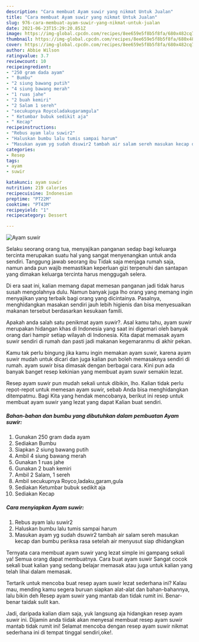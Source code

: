 ```yaml
---
description: "Cara membuat Ayam suwir yang nikmat Untuk Jualan"
title: "Cara membuat Ayam suwir yang nikmat Untuk Jualan"
slug: 976-cara-membuat-ayam-suwir-yang-nikmat-untuk-jualan
date: 2021-06-23T15:29:20.851Z
image: https://img-global.cpcdn.com/recipes/8ee659e5f8b5f8fa/680x482cq70/ayam-suwir-foto-resep-utama.jpg
thumbnail: https://img-global.cpcdn.com/recipes/8ee659e5f8b5f8fa/680x482cq70/ayam-suwir-foto-resep-utama.jpg
cover: https://img-global.cpcdn.com/recipes/8ee659e5f8b5f8fa/680x482cq70/ayam-suwir-foto-resep-utama.jpg
author: Abbie Wilson
ratingvalue: 3.7
reviewcount: 10
recipeingredient:
- "250 gram dada ayam"
- " Bumbu"
- "2 siung bawang putih"
- "4 siung bawang merah"
- "1 ruas jahe"
- "2 buah kemiri"
- "2 Salam 1 sereh"
- "secukupnya Roycoladakugaramgula"
- " Ketumbar bubuk sedikit aja"
- " Kecap"
recipeinstructions:
- "Rebus ayam lalu suwir2"
- "Haluskan bumbu lalu tumis sampai harum"
- "Masukan ayam yg sudah dsuwir2 tambah air salam sereh masukan kecap dan bumbu periksa rasa setelah air menyusut siap dhidangkan"
categories:
- Resep
tags:
- ayam
- suwir

katakunci: ayam suwir 
nutrition: 219 calories
recipecuisine: Indonesian
preptime: "PT22M"
cooktime: "PT43M"
recipeyield: "1"
recipecategory: Dessert

---
```



![Ayam suwir](https://img-global.cpcdn.com/recipes/8ee659e5f8b5f8fa/680x482cq70/ayam-suwir-foto-resep-utama.jpg)

Selaku seorang orang tua, menyajikan panganan sedap bagi keluarga tercinta merupakan suatu hal yang sangat menyenangkan untuk anda sendiri. Tanggung jawab seorang ibu Tidak saja menjaga rumah saja, namun anda pun wajib memastikan keperluan gizi terpenuhi dan santapan yang dimakan keluarga tercinta harus menggugah selera.

Di era  saat ini, kalian memang dapat memesan panganan jadi tidak harus susah mengolahnya dulu. Namun banyak juga lho orang yang memang ingin menyajikan yang terbaik bagi orang yang dicintainya. Pasalnya, menghidangkan masakan sendiri jauh lebih higienis dan bisa menyesuaikan makanan tersebut berdasarkan kesukaan famili. 



Apakah anda salah satu penikmat ayam suwir?. Asal kamu tahu, ayam suwir merupakan hidangan khas di Indonesia yang saat ini digemari oleh banyak orang dari hampir setiap wilayah di Indonesia. Kita dapat memasak ayam suwir sendiri di rumah dan pasti jadi makanan kegemaranmu di akhir pekan.

Kamu tak perlu bingung jika kamu ingin memakan ayam suwir, karena ayam suwir mudah untuk dicari dan juga kalian pun boleh memasaknya sendiri di rumah. ayam suwir bisa dimasak dengan berbagai cara. Kini pun ada banyak banget resep kekinian yang membuat ayam suwir semakin lezat.

Resep ayam suwir pun mudah sekali untuk dibikin, lho. Kalian tidak perlu repot-repot untuk memesan ayam suwir, sebab Anda bisa menghidangkan ditempatmu. Bagi Kita yang hendak mencobanya, berikut ini resep untuk membuat ayam suwir yang lezat yang dapat Kalian buat sendiri.

<!--inarticleads1-->

##### Bahan-bahan dan bumbu yang dibutuhkan dalam pembuatan Ayam suwir:

1. Gunakan 250 gram dada ayam
1. Sediakan  Bumbu
1. Siapkan 2 siung bawang putih
1. Ambil 4 siung bawang merah
1. Gunakan 1 ruas jahe
1. Gunakan 2 buah kemiri
1. Ambil 2 Salam, 1 sereh
1. Ambil secukupnya Royco,ladaku,garam,gula
1. Sediakan  Ketumbar bubuk sedikit aja
1. Sediakan  Kecap




<!--inarticleads2-->

##### Cara menyiapkan Ayam suwir:

1. Rebus ayam lalu suwir2
1. Haluskan bumbu lalu tumis sampai harum
1. Masukan ayam yg sudah dsuwir2 tambah air salam sereh masukan kecap dan bumbu periksa rasa setelah air menyusut siap dhidangkan




Ternyata cara membuat ayam suwir yang lezat simple ini gampang sekali ya! Semua orang dapat membuatnya. Cara buat ayam suwir Sangat cocok sekali buat kalian yang sedang belajar memasak atau juga untuk kalian yang telah lihai dalam memasak.

Tertarik untuk mencoba buat resep ayam suwir lezat sederhana ini? Kalau mau, mending kamu segera buruan siapkan alat-alat dan bahan-bahannya, lalu bikin deh Resep ayam suwir yang mantab dan tidak rumit ini. Benar-benar taidak sulit kan. 

Jadi, daripada kalian diam saja, yuk langsung aja hidangkan resep ayam suwir ini. Dijamin anda tiidak akan menyesal membuat resep ayam suwir mantab tidak rumit ini! Selamat mencoba dengan resep ayam suwir nikmat sederhana ini di tempat tinggal sendiri,oke!.

